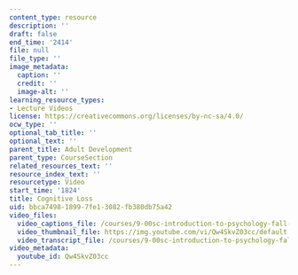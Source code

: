 ```yaml
---
content_type: resource
description: ''
draft: false
end_time: '2414'
file: null
file_type: ''
image_metadata:
  caption: ''
  credit: ''
  image-alt: ''
learning_resource_types:
- Lecture Videos
license: https://creativecommons.org/licenses/by-nc-sa/4.0/
ocw_type: ''
optional_tab_title: ''
optional_text: ''
parent_title: Adult Development
parent_type: CourseSection
related_resources_text: ''
resource_index_text: ''
resourcetype: Video
start_time: '1824'
title: Cognitive Loss
uid: bbca7498-1899-7fe1-3082-fb380db75a42
video_files:
  video_captions_file: /courses/9-00sc-introduction-to-psychology-fall-2011/13f521acae94562d8d4750c60cafeef4_Qw4SkvZ03cc.vtt
  video_thumbnail_file: https://img.youtube.com/vi/Qw4SkvZ03cc/default.jpg
  video_transcript_file: /courses/9-00sc-introduction-to-psychology-fall-2011/594aa28bc33d655349794481b7907164_Qw4SkvZ03cc.pdf
video_metadata:
  youtube_id: Qw4SkvZ03cc
---
```

